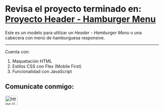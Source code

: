 # Revisa el proyecto terminado en: [Proyecto Header - Hamburger Menu](https://abelborit.github.io/header-hamburger-menu/)

Este es un modelo para utilizar un _Header - Hamburger Menu_ o una cabecera con menú de hamburguesa responsive.

---

Cuenta con:

1. Maquetación HTML
1. Estilos CSS con Flex (Mobile First)
1. Funcionalidad con JavaScript

## Comunícate conmigo:

<a href="https://www.linkedin.com/in/abelborit/" target="_blank" rel="noopener noreferrer"><img align="center" src="https://raw.githubusercontent.com/rahuldkjain/github-profile-readme-generator/master/src/images/icons/Social/linked-in-alt.svg" alt="https://www.linkedin.com/in/abelborit/" height="30" width="40" /></a>
